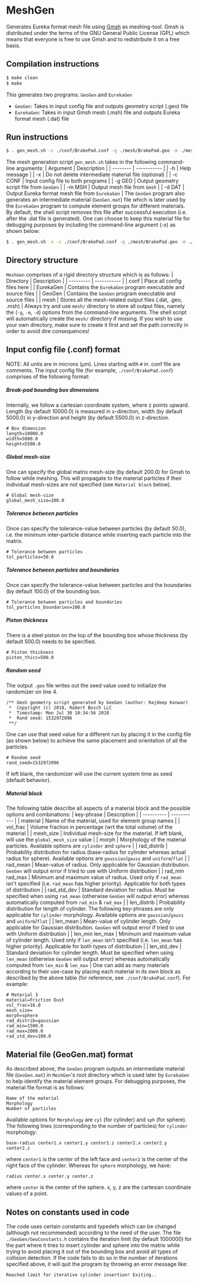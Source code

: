 # MeshGen
Generates Eureka format mesh file using [Gmsh](http://gmsh.info/) as meshing-tool. Gmsh is distributed under the terms of the GNU General Public License (GPL) which means that everyone is free to use Gmsh and to redistribute it on a free basis.

## Compilation instructions
```sh
$ make clean
$ make
```
This generates two programs: `GeoGen` and `EurekaGen`
* `GeoGen`: Takes in input config file and outputs geometry script (.geo) file
* `EurekaGen`: Takes in input Gmsh mesh (.msh) file and outputs Eureka format mesh (.dat) file

## Run instructions
```sh
$ . gen_mesh.sh -c ./conf/BrakePad.conf -g ./mesh/BrakePad.geo -m ./mesh/BrakePad.msh -d ./mesh/BrakePad.dat
```
The mesh generation script `gen_mesh.sh` takes in the following command-line arguments:
| Argument | Description |
| -------- | ----------- |
| -h | Help message |
| -x | Do not delete intermediate material file (optional) |
| -c CONF | Input config file to both programs |
| -g GEO | Output geometry script file from `GeoGen` |
| -m MSH | Output mesh file from `Gmsh` |
| -d DAT | Output Eureka format mesh file from `EurekaGen` |
The `GeoGen` program also generates an intermediate material (`GeoGen.mat`) file which is later used by the `EurekaGen` program to compute element groups for different materials. By default, the shell script removes this file after successful execution (i.e. after the .dat file is generated). One can choose to keep this material file for debugging purposes by including the command-line argument (-x) as shown below:
```sh
$ . gen_mesh.sh -x -c ./conf/BrakePad.conf -g ./mesh/BrakePad.geo -m ./mesh/BrakePad.msh -d ./mesh/BrakePad.dat
```

## Directory structure
`MeshGen` comprises of a rigid directory structure which is as follows:
| Directory | Description |
| --------- | ----------- |
| conf | Place all config files here |
| EurekaGen | Contains the `EurekaGen` program executable and source files |
| GeoGen | Contains the `GeoGen` program executable and source files |
| mesh | Stores all the mesh-related output files (.dat, .geo, .msh) |
Always try and use `mesh/` directory to store all output files, namely the (`-g`, `-m`, `-d`) options from the command-line arguments. The shell script will automatically create the `mesh/` directory if missing. If you wish to use your own directory, make sure to create it first and set the path correctly in order to avoid dire consequences!

## Input config file (.conf) format
NOTE: All units are in microns (μm). Lines starting with `#` in .conf file are comments.
The input config file (for example, `./conf/BrakePad.conf`) comprises of the following format:
##### Break-pad bounding box dimensions
Internally, we follow a cartesian coordinate system, where z points upward. Length (by default 10000.0) is measured in x-direction, width (by default 5000.0) in y-direction and height (by default 5500.0) in z-direction.
```
# Box dimension
length=10000.0
width=5000.0
height=5500.0
```
##### Global mesh-size
One can specify the global matrix mesh-size (by default 200.0) for Gmsh to follow while meshing. This will propagate to the material particles if their individual mesh-sizes are not specified (see `Material block` below).
```
# Global mesh-size
global_mesh_size=200.0
```
##### Tolerance between particles
Once can specify the tolerance-value between particles (by default 50.0), i.e. the minimum inter-particle distance while inserting each particle into the matrix.
```
# Tolerance between particles
tol_particles=50.0
```
##### Tolerance between particles and boundaries
Once can specify the tolerance-value between particles and the boundaries (by default 100.0) of the bounding box.
```
# Tolerance between particles and boundaries
tol_particles_boundaries=100.0
```
##### Piston thickness
There is a steel piston on the top of the bounding box whose thickness (by default 500.0) needs to be specified.
```
# Piston thickness
piston_thicc=500.0
```
##### Random seed
The output `.geo` file writes out the seed value used to initialize the randomizer on line 4.
```
/** Gmsh geometry script generated by GeoGen (author: Rajdeep Konwar)
 *  Copyright (c) 2018, Robert Bosch LLC
 *  Timestamp: Mon Jul 30 10:34:56 2018
 *  Rand seed: 1532972096
 **/
```
One can use that seed value for a different run by placing it in the config file (as shown below) to achieve the same placement and orientation of all the particles.
```
# Random seed
rand_seed=1532972096
```
If left blank, the randomizer will use the current system time as seed (default behavior).
##### Material block
The following table describe all aspects of a material block and the possible options and combinations:
| key-phrase | Description |
| ---------- | ----------- |
| material | Name of the material, used for element group names |
| vol_frac | Volume fraction in percentage (wrt the total volume) of the material |
| mesh_size | Individual mesh-size for the material. If left blank, will use the `global_mesh_size` value |
| morph | Morphology of the material particles. Available options are `cylinder` and `sphere` |
| rad_distrib | Probability distribution for radius (base-radius for cylinder whereas actual radius for sphere). Available options are `gaussian`/`gauss` and `uniform`/`flat` |
| rad_mean | Mean-value of radius. Only applicable for Gaussian distribution. `GeoGen` will output error if tried to use with Uniform distribution |
| rad_min rad_max | Minimum and maximum value of radius. Used only if `rad_mean` isn't specified (i.e. `rad_mean` has higher priority). Applicable for both types of distribution |
| rad_std_dev | Standard deviation for radius. Must be specified when using `rad_mean` (otherwise `GeoGen` will output error) whereas automatically computed from `rad_min` & `rad_max` |
| len_distrib | Probability distribution for length of cylinder. The following key-phrases are only applicable for `cylinder` morphology. Available options are `gaussian`/`gauss` and `uniform`/`flat` |
| len_mean | Mean-value of cylinder length. Only applicable for Gaussian distribution. `GeoGen` will output error if tried to use with Uniform distribution |
| len_min len_max | Minimum and maximum value of cylinder length. Used only if `len_mean` isn't specified (i.e. `len_mean` has higher priority). Applicable for both types of distribution |
| len_std_dev | Standard deviation for cylinder length. Must be specified when using `len_mean` (otherwise `GeoGen` will output error) whereas automatically computed from `len_min` & `len_max` |
One can add as many materials according to their use-case by placing each material in its own block as described by the above table (for reference, see `./conf/BrakePad.conf`). For example:
```
# Material 3
material=Friction Dust
vol_frac=16.0
mesh_size=
morph=sphere
rad_distrib=gaussian
rad_min=1500.0
rad_max=2000.0
rad_std_dev=100.0
```

## Material file (GeoGen.mat) format
As described above, the `GeoGen` program outputs an intermediate material file (`GeoGen.mat`) in `MeshGen`'s root directory which is used later by `EurekaGen` to help identify the material element groups. For debugging purposes, the material file format is as follows:
```
Name of the material
Morphology
Number of particles
```
Available options for `Morphology` are `cyl` (for cylinder) and `sph` (for sphere).
The following lines (corresponding to the number of particles) for `cylinder` morphology:
```
base-radius center1.x center1.y center1.z center2.x center2.y center2.z
```
where `center1` is the center of the left face and `center2` is the center of the right face of the cylinder.
Whereas for `sphere` morphology, we have:
```
radius center.x center.y center.z
```
where `center` is the center of the sphere. x, y, z are the cartesian coordinate values of a point.

## Notes on constants used in code
The code uses certain constants and typedefs which can be changed (although not recommended) according to the need of the user. The file `./GeoGen/GeoConstants.h` contains the iteration limit (by default 1000000) for the part where it tries to insert cylinder and sphere into the matrix while trying to avoid placing it out of the bounding box and avoid all types of collision detection. If the code fails to do so in the number of iterations specified above, it will quit the program by throwing an error message like:
```
Reached limit for iterative cylinder insertion! Exiting..
```
